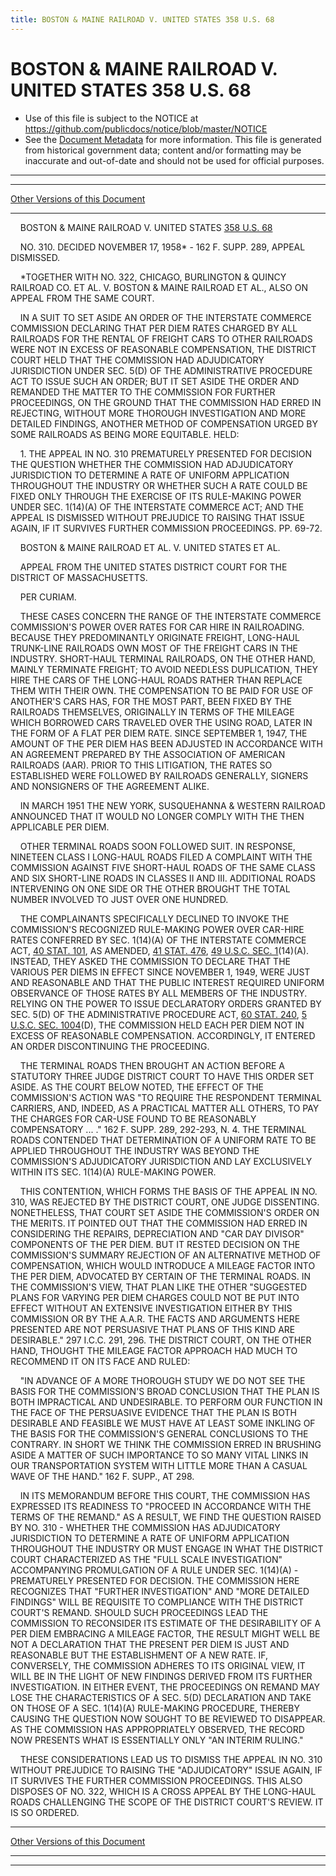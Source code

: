 ```yaml
---
title: BOSTON & MAINE RAILROAD V. UNITED STATES 358 U.S. 68
---
```


# BOSTON & MAINE RAILROAD V. UNITED STATES 358 U.S. 68

* Use of this file is subject to the NOTICE at https://github.com/publicdocs/notice/blob/master/NOTICE
* See the [Document Metadata](../../../index.md) for more information.
  This file is generated from historical government data; content and/or formatting may be inaccurate and out-of-date and should not be used for official purposes.

----------
----------

[Other Versions of this Document](https://publicdocs.github.io/go/links?ns=uslm-x&ref=%2Fus%2Fcourts%2Fscotus%2FusReporter%2F358%2F68)

----------

    BOSTON & MAINE RAILROAD V. UNITED STATES [358 U.S. 68][/us/courts/scotus/usReporter/358/68]

    NO. 310.  DECIDED NOVEMBER 17, 1958\* - 162 F. SUPP. 289, APPEAL DISMISSED.

    \*TOGETHER WITH NO. 322, CHICAGO, BURLINGTON & QUINCY RAILROAD CO. ET AL. V. BOSTON & MAINE RAILROAD ET AL., ALSO ON APPEAL FROM THE SAME COURT.

    IN A SUIT TO SET ASIDE AN ORDER OF THE INTERSTATE COMMERCE COMMISSION DECLARING THAT PER DIEM RATES CHARGED BY ALL RAILROADS FOR THE RENTAL OF FREIGHT CARS TO OTHER RAILROADS WERE NOT IN EXCESS OF REASONABLE COMPENSATION, THE DISTRICT COURT HELD THAT THE COMMISSION HAD ADJUDICATORY JURISDICTION UNDER SEC. 5(D) OF THE ADMINISTRATIVE PROCEDURE ACT TO ISSUE SUCH AN ORDER; BUT IT SET ASIDE THE ORDER AND REMANDED THE MATTER TO THE COMMISSION FOR FURTHER PROCEEDINGS, ON THE GROUND THAT THE COMMISSION HAD ERRED IN REJECTING, WITHOUT MORE THOROUGH INVESTIGATION AND MORE DETAILED FINDINGS, ANOTHER METHOD OF COMPENSATION URGED BY SOME RAILROADS AS BEING MORE EQUITABLE.  HELD:

    1.  THE APPEAL IN NO. 310 PREMATURELY PRESENTED FOR DECISION THE QUESTION WHETHER THE COMMISSION HAD ADJUDICATORY JURISDICTION TO DETERMINE A RATE OF UNIFORM APPLICATION THROUGHOUT THE INDUSTRY OR WHETHER SUCH A RATE COULD BE FIXED ONLY THROUGH THE EXERCISE OF ITS RULE-MAKING POWER UNDER SEC. 1(14)(A) OF THE INTERSTATE COMMERCE ACT; AND THE APPEAL IS DISMISSED WITHOUT PREJUDICE TO RAISING THAT ISSUE AGAIN, IF IT SURVIVES FURTHER COMMISSION PROCEEDINGS.  PP. 69-72.

    BOSTON & MAINE RAILROAD ET AL. V. UNITED STATES ET AL.

    APPEAL FROM THE UNITED STATES DISTRICT COURT FOR THE DISTRICT OF MASSACHUSETTS.

    PER CURIAM.

    THESE CASES CONCERN THE RANGE OF THE INTERSTATE COMMERCE COMMISSION'S POWER OVER RATES FOR CAR HIRE IN RAILROADING.  BECAUSE THEY PREDOMINANTLY ORIGINATE FREIGHT, LONG-HAUL TRUNK-LINE RAILROADS OWN MOST OF THE FREIGHT CARS IN THE INDUSTRY.  SHORT-HAUL TERMINAL RAILROADS, ON THE OTHER HAND, MAINLY TERMINATE FREIGHT; TO AVOID NEEDLESS DUPLICATION, THEY HIRE THE CARS OF THE LONG-HAUL ROADS RATHER THAN REPLACE THEM WITH THEIR OWN.  THE COMPENSATION TO BE PAID FOR USE OF ANOTHER'S CARS HAS, FOR THE MOST PART, BEEN FIXED BY THE RAILROADS THEMSELVES, ORIGINALLY IN TERMS OF THE MILEAGE WHICH BORROWED CARS TRAVELED OVER THE USING ROAD, LATER IN THE FORM OF A FLAT PER DIEM RATE.  SINCE SEPTEMBER 1, 1947, THE AMOUNT OF THE PER DIEM HAS BEEN ADJUSTED IN ACCORDANCE WITH AN AGREEMENT PREPARED BY THE ASSOCIATION OF AMERICAN RAILROADS (AAR).  PRIOR TO THIS LITIGATION, THE RATES SO ESTABLISHED WERE FOLLOWED BY RAILROADS GENERALLY, SIGNERS AND NONSIGNERS OF THE AGREEMENT ALIKE.

    IN MARCH 1951 THE NEW YORK, SUSQUEHANNA & WESTERN RAILROAD ANNOUNCED THAT IT WOULD NO LONGER COMPLY WITH THE THEN APPLICABLE PER DIEM.

    OTHER TERMINAL ROADS SOON FOLLOWED SUIT.  IN RESPONSE, NINETEEN CLASS I LONG-HAUL ROADS FILED A COMPLAINT WITH THE COMMISSION AGAINST FIVE SHORT-HAUL ROADS OF THE SAME CLASS AND SIX SHORT-LINE ROADS IN CLASSES II AND III.  ADDITIONAL ROADS INTERVENING ON ONE SIDE OR THE OTHER BROUGHT THE TOTAL NUMBER INVOLVED TO JUST OVER ONE HUNDRED.

    THE COMPLAINANTS SPECIFICALLY DECLINED TO INVOKE THE COMMISSION'S RECOGNIZED RULE-MAKING POWER OVER CAR-HIRE RATES CONFERRED BY SEC. 1(14)(A) OF THE INTERSTATE COMMERCE ACT, [40 STAT. 101][/us/stat/40/101], AS AMENDED, [41 STAT. 476][/us/stat/41/476], [49 U.S.C. SEC. 1][/us/usc/t49/s1](14)(A).  INSTEAD, THEY ASKED THE COMMISSION TO DECLARE THAT THE VARIOUS PER DIEMS IN EFFECT SINCE NOVEMBER 1, 1949, WERE JUST AND REASONABLE AND THAT THE PUBLIC INTEREST REQUIRED UNIFORM OBSERVANCE OF THOSE RATES BY ALL MEMBERS OF THE INDUSTRY.  RELYING ON THE POWER TO ISSUE DECLARATORY ORDERS GRANTED BY SEC. 5(D) OF THE ADMINISTRATIVE PROCEDURE ACT, [60 STAT. 240][/us/stat/60/240], [5 U.S.C. SEC. 1004][/us/usc/t5/s1004](D), THE COMMISSION HELD EACH PER DIEM NOT IN EXCESS OF REASONABLE COMPENSATION.  ACCORDINGLY, IT ENTERED AN ORDER DISCONTINUING THE PROCEEDING.

    THE TERMINAL ROADS THEN BROUGHT AN ACTION BEFORE A STATUTORY THREE JUDGE DISTRICT COURT TO HAVE THIS ORDER SET ASIDE.  AS THE COURT BELOW NOTED, THE EFFECT OF THE COMMISSION'S ACTION WAS "TO REQUIRE THE RESPONDENT TERMINAL CARRIERS, AND, INDEED, AS A PRACTICAL MATTER ALL OTHERS, TO PAY THE CHARGES FOR CAR-USE FOUND TO BE REASONABLY COMPENSATORY  ...  ."  162 F. SUPP. 289, 292-293, N. 4.  THE TERMINAL ROADS CONTENDED THAT DETERMINATION OF A UNIFORM RATE TO BE APPLIED THROUGHOUT THE INDUSTRY WAS BEYOND THE COMMISSION'S ADJUDICATORY JURISDICTION AND LAY EXCLUSIVELY WITHIN ITS SEC. 1(14)(A) RULE-MAKING POWER.

    THIS CONTENTION, WHICH FORMS THE BASIS OF THE APPEAL IN NO. 310, WAS REJECTED BY THE DISTRICT COURT, ONE JUDGE DISSENTING.  NONETHELESS, THAT COURT SET ASIDE THE COMMISSION'S ORDER ON THE MERITS.  IT POINTED OUT THAT THE COMMISSION HAD ERRED IN CONSIDERING THE REPAIRS, DEPRECIATION AND "CAR DAY DIVISOR" COMPONENTS OF THE PER DIEM.  BUT IT RESTED DECISION ON THE COMMISSION'S SUMMARY REJECTION OF AN ALTERNATIVE METHOD OF COMPENSATION, WHICH WOULD INTRODUCE A MILEAGE FACTOR INTO THE PER DIEM, ADVOCATED BY CERTAIN OF THE TERMINAL ROADS.  IN THE COMMISSION'S VIEW, THAT PLAN LIKE THE OTHER "SUGGESTED PLANS FOR VARYING PER DIEM CHARGES COULD NOT BE PUT INTO EFFECT WITHOUT AN EXTENSIVE INVESTIGATION EITHER BY THIS COMMISSION OR BY THE A.A.R.  THE FACTS AND ARGUMENTS HERE PRESENTED ARE NOT PERSUASIVE THAT PLANS OF THIS KIND ARE DESIRABLE."  297 I.C.C. 291, 296.  THE DISTRICT COURT, ON THE OTHER HAND, THOUGHT THE MILEAGE FACTOR APPROACH HAD MUCH TO RECOMMEND IT ON ITS FACE AND RULED:

    "IN ADVANCE OF A MORE THOROUGH STUDY WE DO NOT SEE THE BASIS FOR THE COMMISSION'S BROAD CONCLUSION THAT THE PLAN IS BOTH IMPRACTICAL AND UNDESIRABLE.  TO PERFORM OUR FUNCTION IN THE FACE OF THE PERSUASIVE EVIDENCE THAT THE PLAN IS BOTH DESIRABLE AND FEASIBLE WE MUST HAVE AT LEAST SOME INKLING OF THE BASIS FOR THE COMMISSION'S GENERAL CONCLUSIONS TO THE CONTRARY.  IN SHORT WE THINK THE COMMISSION ERRED IN BRUSHING ASIDE A MATTER OF SUCH IMPORTANCE TO SO MANY VITAL LINKS IN OUR TRANSPORTATION SYSTEM WITH LITTLE MORE THAN A CASUAL WAVE OF THE HAND."  162 F. SUPP., AT 298.

    IN ITS MEMORANDUM BEFORE THIS COURT, THE COMMISSION HAS EXPRESSED ITS READINESS TO "PROCEED IN ACCORDANCE WITH THE TERMS OF THE REMAND."  AS A RESULT, WE FIND THE QUESTION RAISED BY NO. 310 - WHETHER THE COMMISSION HAS ADJUDICATORY JURISDICTION TO DETERMINE A RATE OF UNIFORM APPLICATION THROUGHOUT THE INDUSTRY OR MUST ENGAGE IN WHAT THE DISTRICT COURT CHARACTERIZED AS THE "FULL SCALE INVESTIGATION" ACCOMPANYING PROMULGATION OF A RULE UNDER SEC. 1(14)(A) - PREMATURELY PRESENTED FOR DECISION.  THE COMMISSION HERE RECOGNIZES THAT "FURTHER INVESTIGATION" AND "MORE DETAILED FINDINGS" WILL BE REQUISITE TO COMPLIANCE WITH THE DISTRICT COURT'S REMAND.  SHOULD SUCH PROCEEDINGS LEAD THE COMMISSION TO RECONSIDER ITS ESTIMATE OF THE DESIRABILITY OF A PER DIEM EMBRACING A MILEAGE FACTOR, THE RESULT MIGHT WELL BE NOT A DECLARATION THAT THE PRESENT PER DIEM IS JUST AND REASONABLE BUT THE ESTABLISHMENT OF A NEW RATE.  IF, CONVERSELY, THE COMMISSION ADHERES TO ITS ORIGINAL VIEW, IT WILL BE IN THE LIGHT OF NEW FINDINGS DERIVED FROM ITS FURTHER INVESTIGATION.  IN EITHER EVENT, THE PROCEEDINGS ON REMAND MAY LOSE THE CHARACTERISTICS OF A SEC. 5(D) DECLARATION AND TAKE ON THOSE OF A SEC. 1(14)(A) RULE-MAKING PROCEDURE, THEREBY CAUSING THE QUESTION NOW SOUGHT TO BE REVIEWED TO DISAPPEAR.  AS THE COMMISSION HAS APPROPRIATELY OBSERVED, THE RECORD NOW PRESENTS WHAT IS ESSENTIALLY ONLY "AN INTERIM RULING."

    THESE CONSIDERATIONS LEAD US TO DISMISS THE APPEAL IN NO. 310 WITHOUT PREJUDICE TO RAISING THE "ADJUDICATORY" ISSUE AGAIN, IF IT SURVIVES THE FURTHER COMMISSION PROCEEDINGS.  THIS ALSO DISPOSES OF NO. 322, WHICH IS A CROSS APPEAL BY THE LONG-HAUL ROADS CHALLENGING THE SCOPE OF THE DISTRICT COURT'S REVIEW.  IT IS SO ORDERED.

----------

[Other Versions of this Document](https://publicdocs.github.io/go/links?ns=uslm-x&ref=%2Fus%2Fcourts%2Fscotus%2FusReporter%2F358%2F68)

----------
----------

[/us/courts/scotus/usReporter/358/68]: https://publicdocs.github.io/go/links?ns=uslm-x&ref=%2Fus%2Fcourts%2Fscotus%2FusReporter%2F358%2F68
[/us/stat/40/101]: https://publicdocs.github.io/go/links?ns=uslm&ref=%2Fus%2Fstat%2F40%2F101
[/us/stat/41/476]: https://publicdocs.github.io/go/links?ns=uslm&ref=%2Fus%2Fstat%2F41%2F476
[/us/usc/t49/s1]: https://publicdocs.github.io/go/links?ns=uslm&ref=%2Fus%2Fusc%2Ft49%2Fs1
[/us/stat/60/240]: https://publicdocs.github.io/go/links?ns=uslm&ref=%2Fus%2Fstat%2F60%2F240
[/us/usc/t5/s1004]: https://publicdocs.github.io/go/links?ns=uslm&ref=%2Fus%2Fusc%2Ft5%2Fs1004


